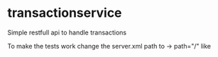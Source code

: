 # transactionservice
Simple restfull api to handle transactions

To make the tests work change the server.xml path to -> path="/" like

<Context docBase="Nr26" path="/" reloadable="true" source="org.eclipse.jst.jee.server:Nr26"/></Host>
